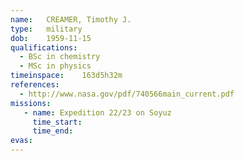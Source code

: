 ```yaml
---
name:	CREAMER, Timothy J.
type:	military
dob:	1959-11-15
qualifications:
  - BSc in chemistry
  - MSc in physics
timeinspace:	163d5h32m
references:
  - http://www.nasa.gov/pdf/740566main_current.pdf
missions:
   - name: Expedition 22/23 on Soyuz
     time_start:   
     time_end:     
evas:
---
```

